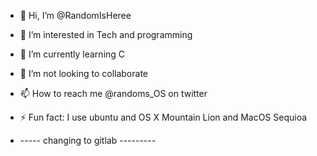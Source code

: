 - 👋 Hi, I’m @RandomIsHeree
- 👀 I’m interested in Tech and programming
- 🌱 I’m currently learning  C
- 💞️ I’m not looking to collaborate 
- 📫 How to reach me @randoms_OS on twitter
- ⚡ Fun fact: I use ubuntu and OS X Mountain Lion and MacOS Sequioa

- ----- changing to gitlab ---------

<!---
RandomIsHeree/RandomIsHeree is a ✨ special ✨ repository because its `README.md` (this file) appears on your GitHub profile.
You can click the Preview link to take a look at your changes.
--->
